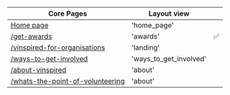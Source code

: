 | Core Pages                                               | Layout view                    ||
|----------------------------------------------------------|--------------------------------|------------------|
| [Home page](http://bit.ly/UJjEC2)                        | 'home_page'                    ||
| [/get-awards](http://bit.ly/1yw34nQ)                     | 'awards'                       |:white_check_mark:|
| [/vinspired-for-organisations](http://bit.ly/1xNC8AC)    | 'landing'                      ||
| [/ways-to-get-involved](http://bit.ly/2EK5RlQ)           | 'ways_to_get_involved'         ||
| [/about-vinspired](http://bit.ly/1md3ufK)                | 'about'                        ||
| [/whats-the-point-of-volunteering](http://bit.ly/2EJzrry)| 'about'                        ||

